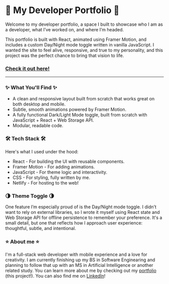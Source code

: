 # 🌙 My Developer Portfolio 🌙

Welcome to my developer portfolio, a space I built to showcase who I am as a developer, what I’ve worked on, and where I’m headed.

This portfolio is built with React, animated using Framer Motion, and includes a custom Day/Night mode toggle written in vanilla JavaScript. I wanted the site to feel alive, responsive, and true to my personality, and this project was the perfect chance to bring that vision to life.

### [Check it out here!](https://taywayne.dev/)
---

### ✨ What You'll Find ✨

* A clean and responsive layout built from scratch that works great on both desktop and mobile.
* Subtle, smooth animations powered by Framer Motion.
* A fully functional Dark/Light Mode toggle, built from scratch with JavaScript + React + Web Storage API.
* Modular, readable code.

### 🛠️ Tech Stack 🛠️

Here's what I used under the hood:
* React - For building the UI with reusable components.
* Framer Motion - For adding animations.
* JavaScript - For theme logic and interactivity.
* CSS - For styling, fully written by me.
* Netlify - For hosting to the web!

### 🌗 Theme Toggle 🌗
One feature I’m especially proud of is the Day/Night mode toggle. I didn’t want to rely on external libraries, so I wrote it myself using React state and Web Storage API for offline persistence to remember your preference.
It's a small detail, but one that reflects how I approach user experience: thoughtful, subtle, and intentional.

### ⭐ About me ⭐

I'm a full-stack web developer with mobile experience and a love for creativity. I am currently finishing up my BS in Software Enginearing and planning to follow that up with an MS in Artificial Intelligence or another related study. You can learn more about me by checking out my [portfolio](https://taywayne.dev/) (this project!).
You can also find me on [LinkedIn](https://www.linkedin.com/in/taywayne/)!
